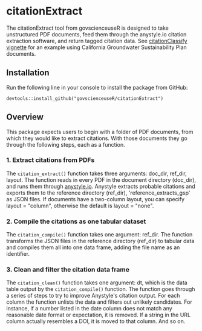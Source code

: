 # citationExtract

The citationExtract tool from govscienceuseR is designed to take unstructured PDF documents, feed them through the anystyle.io citation extraction software, and return tagged citation data. See [citationClassify vignette](http://htmlpreview.github.io/?https://github.com/govscienceuseR/citationClassify/blob/master/vignettes/sgma.html) for an example using California Groundwater Sustainability Plan documents.

## Installation  

Run the following line in your console to install the package from GitHub:  
```
devtools::install_github("govscienceuseR/citationExtract")
```

## Overview  

This package expects users to begin with a folder of PDF documents, from which they would like to extract citations. With those documents they go through the following steps, each as a function.  

### 1. Extract citations from PDFs  

The `citation_extract()` function takes three arguments: doc_dir, ref_dir, layout. The function reads in every PDF in the document directory (doc_dir), and runs them through [anystyle.io](https://anystyle.io/). Anystyle extracts probable citations and exports them to the reference directory (ref_dir), 'reference_extracts_gsp' as JSON files. If documents have a two-column layout, you can specify layout = "column", otherwise the default is layout = "none".  

### 2. Compile the citations as one tabular dataset  

The `citation_compile()` function takes one argument: ref_dir. The function transforms the JSON files in the reference directory (ref_dir) to tabular data and compiles them all into one data frame, adding the file name as an identifier.    

### 3. Clean and filter the citation data frame    

The `citation_clean()` function takes one argument: dt, which is the data table output by the `citation_compile()` function. The function goes through a series of steps to try to improve Anystyle's citation output. For each column the function unlists the data and filters out unlikely candidates. For instance, if a number listed in the date column does not match any reasonable date format or expectation, it is removed. If a string in the URL column actually resembles a DOI, it is moved to that column. And so on.  



